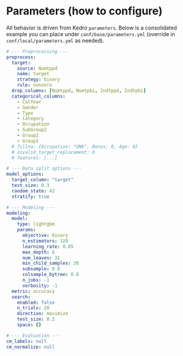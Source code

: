 # Parameters (how to configure)

All behavior is driven from Kedro `parameters`. Below is a consolidated example you can place under `conf/base/parameters.yml` (override in `conf/local/parameters.yml` as needed).

```yaml
# --- Preprocessing ---
preprocess:
  target:
    source: Numtppd
    name: target
    strategy: binary
    rule: nonzero
  drop_columns: [Numtppd, Numtpbi, Indtppd, Indtpbi]
  categorical_columns:
    - CalYear
    - Gender
    - Type
    - Category
    - Occupation
    - SubGroup2
    - Group2
    - Group1
  # fillna: {Occupation: "UNK", Bonus: 0, Age: 0}
  # invalid_target_replacement: 0
  # features: [...]

# --- Data split options ---
model_options:
  target_column: "target"
  test_size: 0.3
  random_state: 42
  stratify: true

# --- Modeling ---
modeling:
  model:
    type: lightgbm
    params:
      objective: binary
      n_estimators: 120
      learning_rate: 0.05
      max_depth: 6
      num_leaves: 31
      min_child_samples: 20
      subsample: 0.8
      colsample_bytree: 0.8
      n_jobs: -1
      verbosity: -1
  metric: accuracy
  search:
    enabled: false
    n_trials: 20
    direction: maximize
    test_size: 0.2
    space: {}

# --- Evaluation ---
cm_labels: null
cm_normalize: null
```